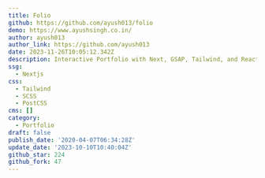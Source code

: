 ```yaml
---
title: Folio
github: https://github.com/ayush013/folio
demo: https://www.ayushsingh.co.in/
author: ayush013
author_link: https://github.com/ayush013
date: 2023-11-26T10:05:12.342Z
description: Interactive Portfolio with Next, GSAP, Tailwind, and React
ssg:
  - Nextjs
css:
  - Tailwind
  - SCSS
  - PostCSS
cms: []
category:
  - Portfolio
draft: false
publish_date: '2020-04-07T06:34:28Z'
update_date: '2023-10-10T10:40:04Z'
github_star: 224
github_fork: 47
---
```

